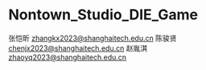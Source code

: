 # Nontown_Studio_DIE_Game
张恺昕 zhangkx2023@shanghaitech.edu.cn
陈骏贤 chenjx2023@shanghaitech.edu.cn
赵胤淇 zhaoyq2023@shanghaitech.edu.cn